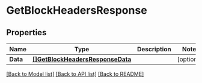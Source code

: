 # GetBlockHeadersResponse

## Properties

Name | Type | Description | Notes
------------ | ------------- | ------------- | -------------
**Data** | [**[]GetBlockHeadersResponseData**](GetBlockHeadersResponse_data.md) |  | [optional] 

[[Back to Model list]](../README.md#documentation-for-models) [[Back to API list]](../README.md#documentation-for-api-endpoints) [[Back to README]](../README.md)


